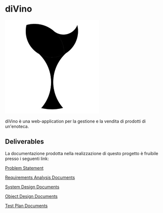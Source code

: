 # diVino

![alt text](https://github.com/carminelatorraca/divino/blob/main/implementation/divino/src/main/webapp/images/logo.jpg "divino")

diVino è una web-application per la gestione e la vendita di prodotti di un'enoteca.

## Deliverables
La documentazione prodotta nella realizzazione di questo progetto è fruibile presso i seguenti link:

[Problem Statement](https://github.com/carminelatorraca/divino/blob/main/deliverable/RAD_divino.pdf)

[Requirements Analysis Documents](https://github.com/carminelatorraca/divino/blob/main/deliverable/RAD_divino.pdf)

[System Design Documents](https://github.com/carminelatorraca/divino/blob/main/deliverable/RAD_divino.pdf)

[Object Design Documents]()

[Test Plan Documents]()
